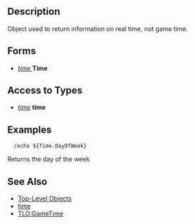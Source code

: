 ## Description

Object used to return information on real time, not game time.

## Forms

-   *[time ](../data-types/datatype-time.md)* **Time**

## Access to Types

-   *[time](../data-types/datatype-time.md)* **time**

## Examples

`  /echo ${Time.DayOfWeek}`

Returns the day of the week

## See Also

-   [Top-Level Objects](top-level-objects.md)
-   [time](../data-types/datatype-time.md)
-   [TLO:GameTime](tlo-gametime.md)


